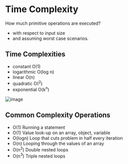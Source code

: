 # Time Complexity

How much primitive operations are  executed?

- with respect to input size
- and assuming worst case scenarios.

## Time Complexities
- constant O(1)
- logarithmic O(log n)
- linear O(n)
- quadratic O(<sup>2</sup>)
- exponential O(k<sup>n</sup>)

![image](https://user-images.githubusercontent.com/87665319/160700392-42ce23b2-b887-4104-92d0-f21ebf0a3319.png)

## Common Complexity Operations
- O(1)	Running a statement
- O(1)	Value look-up on an array, object, variable
- O(logn)	Loop that cuts problem in half every iteration
- O(n)	Looping through the values of an array
- O(n<sup>2</sup>)	Double nested loops
- O(n<sup>3</sup>)	Triple nested loops

